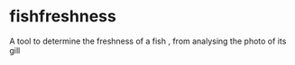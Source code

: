 # fishfreshness
A tool to determine the freshness of a fish , from analysing the photo of its gill 
